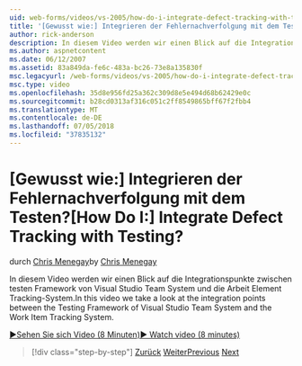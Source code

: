 ```yaml
---
uid: web-forms/videos/vs-2005/how-do-i-integrate-defect-tracking-with-testing
title: '[Gewusst wie:] Integrieren der Fehlernachverfolgung mit dem Testen? | Microsoft-Dokumentation'
author: rick-anderson
description: In diesem Video werden wir einen Blick auf die Integrationspunkte zwischen testen Framework von Visual Studio Team System und die Arbeit Element Tracking-System.
ms.author: aspnetcontent
ms.date: 06/12/2007
ms.assetid: 83a849da-fe6c-483a-bc26-73e8a135830f
msc.legacyurl: /web-forms/videos/vs-2005/how-do-i-integrate-defect-tracking-with-testing
msc.type: video
ms.openlocfilehash: 35d8e956fd25a362c309d8e5e494d68b62429e0c
ms.sourcegitcommit: b28cd0313af316c051c2ff8549865bff67f2fbb4
ms.translationtype: MT
ms.contentlocale: de-DE
ms.lasthandoff: 07/05/2018
ms.locfileid: "37835132"
---
```

<a name="how-do-i-integrate-defect-tracking-with-testing"></a><span data-ttu-id="8a604-104">[Gewusst wie:] Integrieren der Fehlernachverfolgung mit dem Testen?</span><span class="sxs-lookup"><span data-stu-id="8a604-104">[How Do I:] Integrate Defect Tracking with Testing?</span></span>
====================
<span data-ttu-id="8a604-105">durch [Chris Menegay](https://twitter.com/CMenegay)</span><span class="sxs-lookup"><span data-stu-id="8a604-105">by [Chris Menegay](https://twitter.com/CMenegay)</span></span>

<span data-ttu-id="8a604-106">In diesem Video werden wir einen Blick auf die Integrationspunkte zwischen testen Framework von Visual Studio Team System und die Arbeit Element Tracking-System.</span><span class="sxs-lookup"><span data-stu-id="8a604-106">In this video we take a look at the integration points between the Testing Framework of Visual Studio Team System and the Work Item Tracking System.</span></span>

[<span data-ttu-id="8a604-107">&#9654;Sehen Sie sich Video (8 Minuten)</span><span class="sxs-lookup"><span data-stu-id="8a604-107">&#9654; Watch video (8 minutes)</span></span>](https://channel9.msdn.com/Blogs/ASP-NET-Site-Videos/how-do-i-integrate-defect-tracking-with-testing)

> [!div class="step-by-step"]
> <span data-ttu-id="8a604-108">[Zurück](the-effects-of-viewstate.md)
> [Weiter](how-do-i-create-my-own-bug-work-item.md)</span><span class="sxs-lookup"><span data-stu-id="8a604-108">[Previous](the-effects-of-viewstate.md)
[Next](how-do-i-create-my-own-bug-work-item.md)</span></span>

